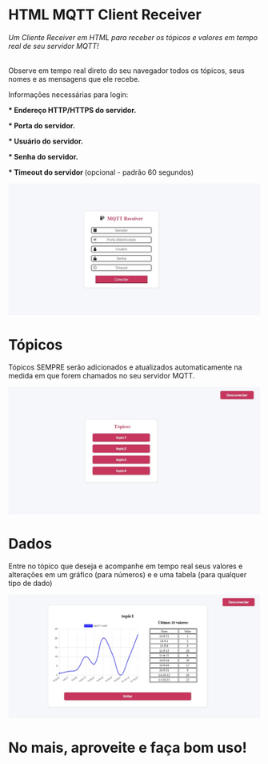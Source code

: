 <h1>HTML MQTT Client Receiver</h1>
<h6>Um Cliente Receiver em HTML para receber os tópicos e valores em tempo real de seu servidor MQTT!</h6>
<p>Observe em tempo real direto do seu navegador todos os tópicos, seus nomes e as mensagens que ele recebe.</p>
<p>Informações necessárias para login:</p>
<p><b>* Endereço HTTP/HTTPS do servidor.</b></p>
<p><b>* Porta do servidor.</b></p>
<p><b>* Usuário do servidor.</b></p>
<p><b>* Senha do servidor.</b></p>
<p><b>* Timeout do servidor </b>(opcional - padrão 60 segundos)</p>

![Print 1](https://raw.githubusercontent.com/PQPMath3ws/MQTT-Receiver/57170c6/prints/print1.jpg)

<h1>Tópicos</h1>
<p>Tópicos SEMPRE serão adicionados e atualizados automaticamente na medida em que forem chamados no seu servidor MQTT.</p>

![Print 2](https://raw.githubusercontent.com/PQPMath3ws/MQTT-Receiver/57170c6/prints/print2.jpg)

<h1>Dados</h1>
<p>Entre no tópico que deseja e acompanhe em tempo real seus valores e alterações em um gráfico (para números) e e uma tabela (para qualquer tipo de dado)</p>

![Print 3](https://raw.githubusercontent.com/PQPMath3ws/MQTT-Receiver/57170c6/prints/print3.jpg)

<h1>No mais, aproveite e faça bom uso!</h1>
